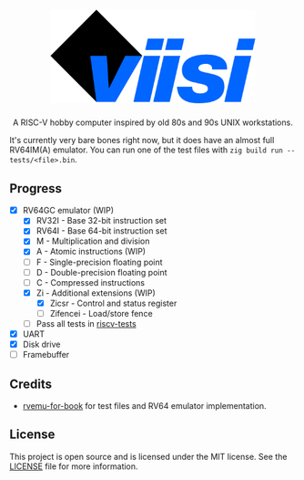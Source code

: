 <h1 align="center">
  <img alt="Viisi" src="./assets/logo.png" width="360px">
</h1>
<p align="center">
  A RISC-V hobby computer inspired by old 80s and 90s UNIX workstations.
</p>

It's currently very bare bones right now, but it does have an almost full RV64IM(A) emulator. You can run one of the test files with `zig build run -- tests/<file>.bin`.

## Progress
- [X] RV64GC emulator (WIP)
  - [X] RV32I - Base 32-bit instruction set
  - [X] RV64I - Base 64-bit instruction set
  - [X] M - Multiplication and division
  - [X] A - Atomic instructions (WIP)
  - [ ] F - Single-precision floating point
  - [ ] D - Double-precision floating point
  - [ ] C - Compressed instructions
  - [X] Zi - Additional extensions (WIP)
    - [X] Zicsr - Control and status register
    - [ ] Zifencei - Load/store fence
  - [ ] Pass all tests in [riscv-tests](https://github.com/riscv/riscv-tests)
- [X] UART
- [X] Disk drive
- [ ] Framebuffer

## Credits
- [rvemu-for-book](https://github.com/d0iasm/rvemu-for-book) for test files and RV64 emulator implementation.

## License
This project is open source and is licensed under the MIT license. See the [LICENSE](LICENSE) file for more information.
